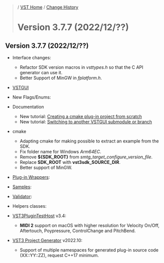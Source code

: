 >/ [VST Home](../) / [Change History](./Index.md)
>
># Version 3.7.7 (2022/12/??)

## Version 3.7.7 (2022/12/??)

- Interface changes:
  - Refactor SDK version macros in *vsttypes.h* so that the C API generator can use it.
  - Better Support of MinGW in *fplatform.h*.

- [VSTGUI](../What+is+the+VST+3+SDK/VSTGUI.md)

- New Flags/Enums:
  
- Documentation
  - New tutorial: [Creating a cmake plug-in project from scratch](../Tutorials/Creating+a+plug-in+from+scratch.md)
  - New tutorial: [Switching to another VSTGUI submodule or branch](../Tutorials/Switching+to+another-VSTGUI+submodule+or+branch.md)

- cmake
  - Adapting cmake for making possible to extract an example from the SDK.
  - Fix folder name for Windows *Arm64EC*.
  - Remove **${SDK_ROOT}** from *smtg_target_configure_version_file*.
  - Replace **SDK_ROOT** with **vst3sdk_SOURCE_DIR**.
  - Better support of MinGW.


- [Plug-in Wrappers](../What+is+the+VST+3+SDK/Wrappers/Index.md):

- [Samples](../What+is+the+VST+3+SDK/Plug-in+Examples.md):

- [Validator](../What+is+the+VST+3+SDK/Index.md#validator-command-line):

- Helpers classes:

- [VST3PluginTestHost](../What+is+the+VST+3+SDK/Plug-in+Test+Host.md) v3.4:
  - **MIDI 2** support on macOS with higher resolution for Velocity On/Off, Aftertouch, Poypressure, ControlChange and PitchBend.

- [VST3 Project Generator](../What+is+the+VST+3+SDK/Project+Generator.md) v2022.10:
  - Support of multiple namespaces for generated plug-in source code (XX::YY::ZZ), request C++17 minimum.
